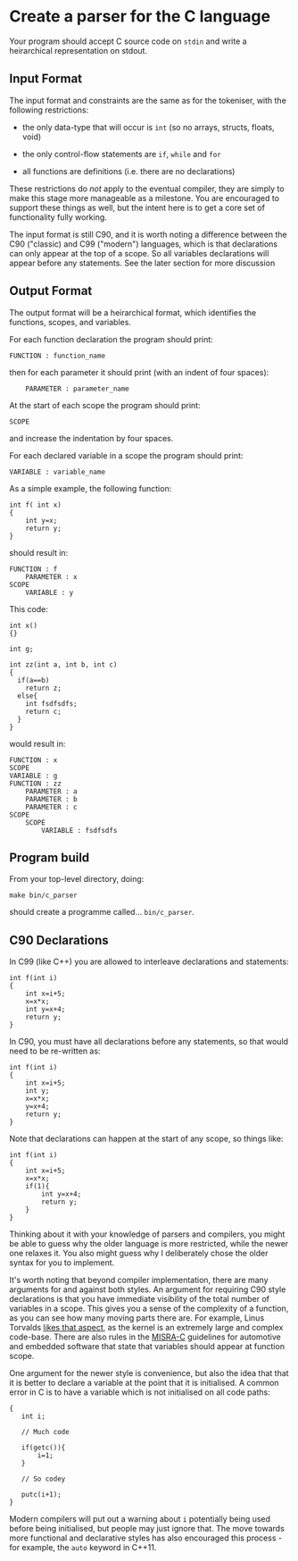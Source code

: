 Create a parser for the C language
==================================

Your program should accept C source code on
`stdin` and write a heirarchical representation on stdout.

Input Format
------------

The input format and constraints are the same as for the tokeniser, with
the following restrictions: 

- the only data-type that will occur is `int` (so no arrays, structs, floats, void)

- the only control-flow statements are `if`, `while` and `for`

- all functions are definitions (i.e. there are no declarations)

These restrictions do _not_ apply to the eventual compiler, they are
simply to make this stage more manageable as a milestone. You are
encouraged to support these things as well, but the intent here is
to get a core set of functionality fully working.

The input format is still C90, and it is worth noting
a difference between the C90 ("classic) and C99 ("modern")
languages, which is that declarations can only appear
at the top of a scope. So all variables declarations will
appear before any statements. See the later section for more discussion

Output Format
-------------

The output format will be a heirarchical format, which identifies
the functions, scopes, and variables.

For each function declaration the program should print:

    FUNCTION : function_name
    
then for each parameter it should print (with an indent of four spaces):

        PARAMETER : parameter_name

At the start of each scope the program should print:

    SCOPE

and increase the indentation by four spaces.

For each declared variable in a scope the program should print:

    VARIABLE : variable_name

As a simple example, the following function:

    int f( int x)
    {
        int y=x;
        return y;
    }
    
should result in:

    FUNCTION : f
        PARAMETER : x
    SCOPE
        VARIABLE : y

This code:

    int x()
    {}
    
    int g;
    
    int zz(int a, int b, int c)
    {
      if(a==b)
        return z;
      else{
        int fsdfsdfs;
        return c;
      }
    }
    
would result in:

    FUNCTION : x
    SCOPE
    VARIABLE : g
    FUNCTION : zz
        PARAMETER : a
        PARAMETER : b
        PARAMETER : c
    SCOPE
        SCOPE
            VARIABLE : fsdfsdfs

Program build
-------------

From your top-level directory, doing:

    make bin/c_parser

should create a programme called... `bin/c_parser`.



C90 Declarations
----------------

In C99 (like C++) you are allowed to interleave declarations and statements:

    int f(int i)
    {
        int x=i+5;
        x=x*x;
        int y=x+4;
        return y;
    }
    
In C90, you must have all declarations before any statements,
so that would need to be re-written as:

    int f(int i)
    {
        int x=i+5;
        int y;
        x=x*x;
        y=x+4;
        return y;
    }

Note that declarations can happen at the start of any scope, so things like:

    int f(int i)
    {
        int x=i+5;
        x=x*x;
        if(1){
            int y=x+4;
            return y;
        }
    }

Thinking about it with your knowledge of parsers and compilers,
you might be able to guess why the older language is more restricted,
while the newer one relaxes it. You also might guess why I
deliberately chose the older syntax for you to implement.

It's worth noting that beyond compiler implementation, there
are many arguments for and against both styles. An argument
for requiring C90 style declarations is that you have
immediate visibility of the total number of variables in a scope.
This gives you a sense of the complexity of a function,
as you can see how many moving parts there are. For example,
Linus Torvalds [likes that aspect](https://lkml.org/lkml/2012/4/12/18),
as the kernel is an extremely large and complex code-base.
There are also rules in the [MISRA-C](https://en.wikipedia.org/wiki/MISRA_C)
guidelines for automotive and embedded software that state
that variables should appear at function scope.

One argument for the newer style is convenience, but also
the idea that that it is better to declare a variable at
the point that it is initialised. A common error in C is
to have a variable which is not initialised on all code
paths:

    {
       int i;
       
       // Much code
       
       if(getc()){
           i=1;
       }
       
       // So codey
       
       putc(i+1);
    }

Modern compilers will put out a warning about `i` potentially
being used before being initialised, but people may just
ignore that. The move towards more functional and declarative
styles has also encouraged this process - for example, the
`auto` keyword in C++11.
